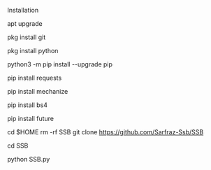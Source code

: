 Installation

apt upgrade

pkg install git

pkg install python

python3 -m pip install --upgrade pip

pip install requests

pip install mechanize

pip install bs4

pip install future

cd $HOME 
rm -rf SSB
git clone https://github.com/Sarfraz-Ssb/SSB

cd SSB

python SSB.py
